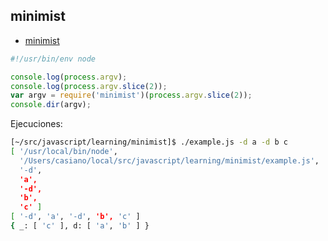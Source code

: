 ## minimist


* [minimist](https://www.npmjs.com/package/minimist)

```js
#!/usr/bin/env node

console.log(process.argv);
console.log(process.argv.slice(2));
var argv = require('minimist')(process.argv.slice(2));
console.dir(argv);
```

Ejecuciones:

```bash
[~/src/javascript/learning/minimist]$ ./example.js -d a -d b c
[ '/usr/local/bin/node',
  '/Users/casiano/local/src/javascript/learning/minimist/example.js',
  '-d',
  'a',
  '-d',
  'b',
  'c' ]
[ '-d', 'a', '-d', 'b', 'c' ]
{ _: [ 'c' ], d: [ 'a', 'b' ] }
```
